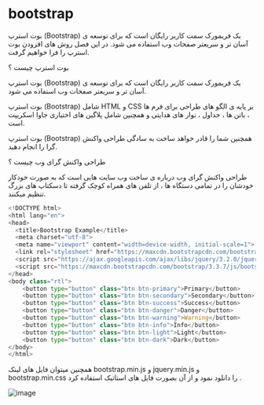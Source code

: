 # bootstrap

بوت استرپ (Bootstrap) یک فریمورک سمت کاربر رایگان است که برای توسعه ی آسان تر و سریعتر صفحات وب استفاده می شود. در این فصل روش های افزودن بوت استرپ را فرا خواهیم گرفت.

بوت استرپ چیست ؟

بوت استرپ (Bootstrap) یک فریمورک سمت کاربر رایگان است که برای توسعه ی آسان تر و سریعتر صفحات وب استفاده می شود.

بوت استرپ (Bootstrap) شامل HTML و CSS بر پایه ی الگو های طراحی برای فرم ها ، باتن ها ، جداول ، نوار های هدایتی و همچنین شامل پلاگین های اختیاری جاوا اسکریپت است.

بوت استرپ (Bootstrap) همچنین شما را قادر خواهد ساخت به سادگی طراحی واکنش گرا را انجام دهید.

طراحی واکنش گرای وب چیست ؟


طراحی واکنش گرای وب درباره ی ساخت وب سایت هایی است که به صورت خودکار خودشان را در تمامی دستگاه ها ، از تلفن های همراه کوچک گرفته تا دسکتاپ های بزرگ تنظیم میکنند.


```python
<!DOCTYPE html>
<html lang="en">
<head>
  <title>Bootstrap Example</title>
  <meta charset="utf-8">
  <meta name="viewport" content="width=device-width, initial-scale=1">
  <link rel="stylesheet" href="https://maxcdn.bootstrapcdn.com/bootstrap/3.3.7/css/bootstrap.min.css">
  <script src="https://ajax.googleapis.com/ajax/libs/jquery/3.2.0/jquery.min.js"></script>
  <script src="https://maxcdn.bootstrapcdn.com/bootstrap/3.3.7/js/bootstrap.min.js"></script>
</head>
<body class="rtl">
    <button type="button" class="btn btn-primary">Primary</button>
    <button type="button" class="btn btn-secondary">Secondary</button>
    <button type="button" class="btn btn-success">Success</button>
    <button type="button" class="btn btn-danger">Danger</button>
    <button type="button" class="btn btn-warning">Warning</button>
    <button type="button" class="btn btn-info">Info</button>
    <button type="button" class="btn btn-light">Light</button>
    <button type="button" class="btn btn-dark">Dark</button>
</body>
</html>
```
همچنین میتوان فایل های لینک bootstrap.min.js و jquery.min.js و bootstrap.min.css را دانلود نمود و از آن بصورت فایل های استاتیک استفاده کرد .

![image](https://github.com/milad6745/Flask/assets/113288076/d788ee5d-57b2-46ab-ac15-508cb234a22c)

